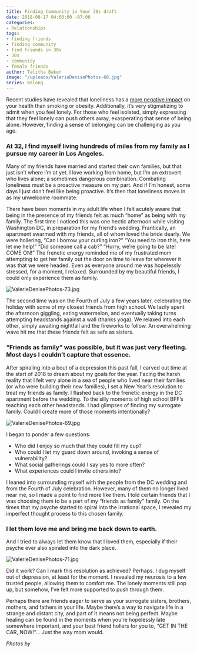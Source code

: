 ```yaml
---
title: Finding Community in Your 30s draft
date: 2018-08-17 04:00:00 -07:00
categories:
- Relationships
tags:
- finding friends
- finding community
- find friends in 30s
- 30s
- community
- female friends
author: Talitha Baker
image: "/uploads/ValerieDenisePhotos-68.jpg"
series: Belong
---
```


Recent studies have revealed that loneliness has a [more negative impact](https://www.forbes.com/sites/quora/2017/01/18/loneliness-might-be-a-bigger-health-risk-than-smoking-or-obesity/#4cd23a6925d1) on your health than smoking or obesity. Additionally, it’s very stigmatizing to admit when you feel lonely. For those who feel isolated, simply expressing that they feel lonely can push others away, exasperating that sense of being alone. However, finding a sense of belonging can be challenging as you age. 

### At 32, I find myself living hundreds of miles from my family as I pursue my career in Los Angeles. 

Many of my friends have married and started their own families, but that just isn’t where I’m at yet. I love working from home, but I’m an extrovert who lives alone; a sometimes dangerous combination. Combating loneliness must be a proactive measure on my part. And if I’m honest, some days I just don’t feel like being proactive. It’s then that loneliness moves in as my unwelcome roommate.

There have been moments in my adult life when I felt acutely aware that being in the presence of my friends felt as much “home” as being with my family. The first time I noticed this was one hectic afternoon while visiting Washington DC, in preparation for my friend’s wedding. Frantically, an apartment swarmed with my friends, all of whom loved the bride dearly. We were hollering, “Can I borrow your curling iron?” “You need to iron this, here let me help!” “Did someone call a cab?” “Hurry, we’re going to be late! COME ON!” The frenetic energy reminded me of my frustrated mom attempting to get her family out the door on time to leave for wherever it was that we were headed. Even as everyone around me was hopelessly stressed, for a moment, I relaxed. Surrounded by my beautiful friends, I could only experience them as family.

![ValerieDenisePhotos-73.jpg](/uploads/ValerieDenisePhotos-73.jpg)

The second time was on the Fourth of July a few years later, celebrating the holiday with some of my closest friends from high school. We lazily spent the afternoon giggling, eating watermelon, and eventually taking turns attempting headstands against a wall (thanks yoga). We relaxed into each other, simply awaiting nightfall and the fireworks to follow. An overwhelming wave hit me that these friends felt as safe as sisters. 

### “Friends as family” was possible, but it was just very fleeting. Most days I couldn’t capture that essence. 

After spiraling into a bout of a depression this past fall, I carved out time at the start of 2018 to dream about my goals for the year. Facing the harsh reality that I felt very alone in a sea of people who lived near their families (or who were building their new families), I set a New Year’s resolution to treat my friends as family. I flashed back to the frenetic energy in the DC apartment before the wedding. To the silly moments of high school BFF’s teaching each other headstands. I had glimpses of finding my surrogate family. Could I create more of those moments intentionally?

![ValerieDenisePhotos-69.jpg](/uploads/ValerieDenisePhotos-69.jpg)

I began to ponder a few questions:   
- Who did I enjoy so much that they could fill my cup?   
- Who could I let my guard down around, invoking a sense of vulnerability?  
- What social gatherings could I say yes to more often?  
- What experiences could I invite others into?

I leaned into surrounding myself with the people from the DC wedding and from the Fourth of July celebration. However, many of them no longer lived near me, so I made a point to find more like them. I told certain friends that I was choosing them to be a part of my “friends as family” family. On the times that my psyche started to spiral into the irrational space, I revealed my imperfect thought process to this chosen family. 

### I let them love me and bring me back down to earth. 

And I tried to always let them know that I loved them, especially if their psyche ever also spiraled into the dark place. 

![ValerieDenisePhotos-71.jpg](/uploads/ValerieDenisePhotos-71.jpg)

Did it work? Can I mark this resolution as achieved? Perhaps. I dug myself out of depression, at least for the moment. I revealed my neurosis to a few trusted people, allowing them to comfort me. The lonely moments still pop up, but somehow, I’ve felt more supported to push through them. 

Perhaps there are friends eager to serve as your surrogate sisters, brothers, mothers, and fathers in your life. Maybe there’s a way to navigate life in a strange and distant city, and part of it means not being perfect. Maybe healing can be found in the moments when you’re hopelessly late somewhere important, and your best friend hollers for you to, “GET IN THE CAR, NOW!”... Just the way mom would. 

_Photos by_
